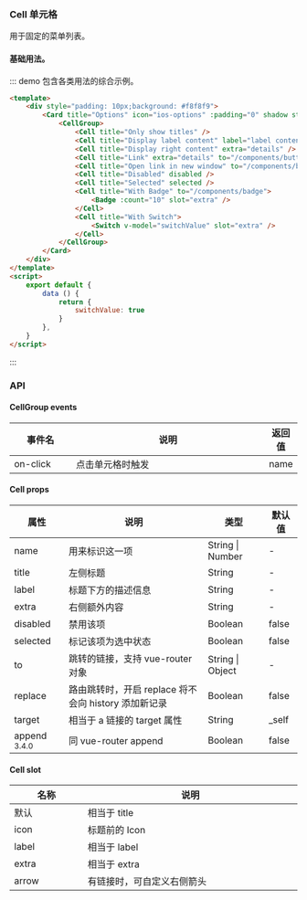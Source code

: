 ### Cell 单元格
用于固定的菜单列表。
#### 基础用法。
::: demo  包含各类用法的综合示例。
```html
<template>
    <div style="padding: 10px;background: #f8f8f9">
        <Card title="Options" icon="ios-options" :padding="0" shadow style="width: 300px;">
            <CellGroup>
                <Cell title="Only show titles" />
                <Cell title="Display label content" label="label content" />
                <Cell title="Display right content" extra="details" />
                <Cell title="Link" extra="details" to="/components/button" />
                <Cell title="Open link in new window" to="/components/button" target="_blank" />
                <Cell title="Disabled" disabled />
                <Cell title="Selected" selected />
                <Cell title="With Badge" to="/components/badge">
                    <Badge :count="10" slot="extra" />
                </Cell>
                <Cell title="With Switch">
                    <Switch v-model="switchValue" slot="extra" />
                </Cell>
            </CellGroup>
        </Card>
    </div>
</template>
<script>
    export default {
        data () {
            return {
                switchValue: true
            }
        },
    }
</script>
```
:::
### API
#### CellGroup events
<table>
  <thead>
    <tr>
      <th style="width: 135px">事件名</th>
      <th style="width: 550px">说明</th>
      <th>返回值</th>
    </tr>
  </thead>
  <tbody>
    <tr>
      <td>on-click</td>
      <td>点击单元格时触发</td>
      <td>name</td>
    </tr>
  </tbody>
</table>

#### Cell props
<table>
  <thead>
    <tr>
      <th>属性</th>
      <th>说明</th>
      <th>类型</th>
      <th>默认值</th>
    </tr>
  </thead>
  <tbody>
    <tr>
      <td>name</td>
      <td>用来标识这一项</td>
      <td>String | Number</td>
      <td>-</td>
    </tr>
    <tr>
      <td>title</td>
      <td>左侧标题</td>
      <td>String</td>
      <td>-</td>
    </tr>
    <tr>
      <td>label</td>
      <td>标题下方的描述信息</td>
      <td>String</td>
      <td>-</td>
    </tr>
    <tr>
      <td>extra</td>
      <td>右侧额外内容</td>
      <td>String</td>
      <td>-</td>
    </tr>
    <tr>
      <td>disabled</td>
      <td>禁用该项</td>
      <td>Boolean</td>
      <td>false</td>
    </tr>
    <tr>
      <td>selected</td>
      <td>标记该项为选中状态</td>
      <td>Boolean</td>
      <td>false</td>
    </tr>
    <tr>
      <td>to</td>
      <td>跳转的链接，支持 vue-router 对象</td>
      <td>String | Object</td>
      <td>-</td>
    </tr>
    <tr>
      <td>replace</td>
      <td>路由跳转时，开启 replace 将不会向 history 添加新记录</td>
      <td>Boolean</td>
      <td>false</td>
    </tr>
    <tr>
      <td>target</td>
      <td>相当于 a 链接的 target 属性</td>
      <td>String</td>
      <td>_self</td>
    </tr>
    <tr>
      <td>append <span class="ivu-badge"> <sup class="ivu-badge-count ivu-badge-count-alone">3.4.0</sup></span></td>
      <td>同 vue-router append</td>
      <td>Boolean</td>
      <td>false</td>
    </tr>
  </tbody>
</table> 

#### Cell slot
<table>
  <thead>
    <tr>
      <th style="width: 165px">名称</th>
      <th style="width: 600px">说明</th>
    </tr>
  </thead>
  <tbody>
    <tr>
      <td>默认</td>
      <td>相当于 title</td>
    </tr>
    <tr>
      <td>icon</td>
      <td>标题前的 Icon</td>
    </tr>
    <tr>
      <td>label</td>
      <td>相当于 label</td>
    </tr>
    <tr>
      <td>extra</td>
      <td>相当于 extra</td>
    </tr>
    <tr>
      <td>arrow</td>
      <td>有链接时，可自定义右侧箭头</td>
    </tr>
  </tbody>
</table>
